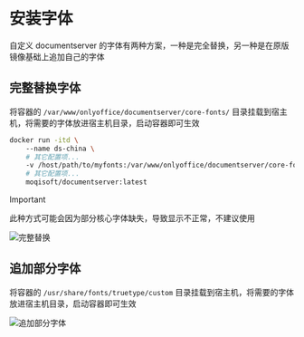 # 安装字体

自定义 documentserver 的字体有两种方案，一种是完全替换，另一种是在原版镜像基础上追加自己的字体

## 完整替换字体

将容器的 `/var/www/onlyoffice/documentserver/core-fonts/` 目录挂载到宿主机，将需要的字体放进宿主机目录，启动容器即可生效

```bash
docker run -itd \    
    --name ds-china \  
    # 其它配置项...  
    -v /host/path/to/myfonts:/var/www/onlyoffice/documentserver/core-fonts  \       
    # 其它配置项...
    moqisoft/documentserver:latest
```

> [!IMPORTANT]
> 此种方式可能会因为部分核心字体缺失，导致显示不正常，不建议使用

![完整替换](/images/font1.png)


<FeedsAds />

## 追加部分字体

将容器的 `/usr/share/fonts/truetype/custom` 目录挂载到宿主机，将需要的字体放进宿主机目录，启动容器即可生效

![追加部分字体](/images/font2.png)
